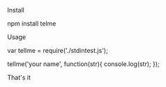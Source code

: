 Install

npm install telme

Usage

var tellme = require('./stdintest.js');

tellme('your name', function(str){
	console.log(str);
});

That's it